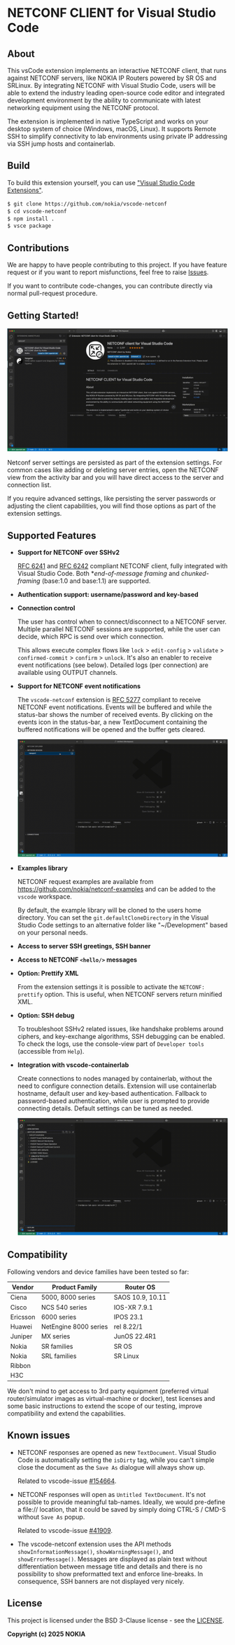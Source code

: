 # NETCONF CLIENT for Visual Studio Code

## About

This vsCode extension implements an interactive NETCONF client, that runs
against NETCONF servers, like NOKIA IP Routers powered by SR OS and SRLinux.
By integrating NETCONF with Visual Studio Code, users will be able to extend
the industry leading open-source code editor and integrated development
environment by the ability to communicate with latest networking equipment
using the NETCONF protocol.

The extension is implemented in native TypeScript and works on your desktop
system of choice (Windows, macOS, Linux). It supports Remote SSH to simplify
connectivity to lab environments using private IP addressing via SSH jump
hosts and containerlab.

## Build

To build this extension yourself, you can use
["Visual Studio Code Extensions"](https://code.visualstudio.com/api/working-with-extensions/publishing-extension).

```bash
$ git clone https://github.com/nokia/vscode-netconf
$ cd vscode-netconf
$ npm install .
$ vsce package
```

## Contributions

We are happy to have people contributing to this project. If you have feature
request or if you want to report misfunctions, feel free to raise
[Issues](https://github.com/nokia/netconf-examples/issues).

If you want to contribute code-changes, you can contribute directly via
normal pull-request procedure.

## Getting Started!

![getting-started](https://raw.githubusercontent.com/nokia/vscode-netconf/master/resources/getting-started.gif)

Netconf server settings are persisted as part of the extension settings.
For common cases like adding or deleting server entries, open the
NETCONF view from the activity bar and you will have direct access to
the server and connection list.

If you require advanced settings, like persisting the server passwords
or adjusting the client capabilities, you will find those options as
part of the extension settings.

## Supported Features

* **Support for NETCONF over SSHv2**

  [RFC 6241](https://tools.ietf.org/html/rfc6241) and
  [RFC 6242](https://tools.ietf.org/html/rfc6242) compliant NETCONF client,
  fully integrated with Visual Studio Code. Both **end-of-message framing*
  and *chunked-framing* (base:1.0 and base:1.1) are supported.
  
* **Authentication support: username/password and key-based**

* **Connection control**

  The user has control when to connect/disconnect to a NETCONF server.
  Multiple parallel NETCONF sessions are supported, while the user
  can decide, which RPC is send over which connection.
  
  This allows execute complex flows like `lock` > `edit-config` >
  `validate` > `confirmed-commit` > `confirm` > `unlock`. It's also
  an enabler to receive event notifications (see below). Detailed logs
  (per connection) are available using OUTPUT channels.

* **Support for NETCONF event notifications**

  The `vscode-netconf` extension is
  [RFC 5277](https://tools.ietf.org/html/rfc6241) compliant to receive
  NETCONF event notifications. Events will be buffered and while the
  status-bar shows the number of received events. By clicking on the
  events icon in the status-bar, a new TextDocument containing the
  buffered notifications will be opened and the buffer gets cleared.

  ![using-notifications](https://raw.githubusercontent.com/nokia/vscode-netconf/master/resources/using-notifications.gif)


* **Examples library**

  NETCONF request examples are available from
  https://github.com/nokia/netconf-examples and can be added to the `vscode`
  workspace.

  By default, the example library will be cloned to the users home directory.
  You can set the `git.defaultCloneDirectory` in the Visual Studio Code
  settings to an alternative folder like "~/Development" based on your
  personal needs.

* **Access to server SSH greetings, SSH banner**

* **Access to NETCONF `<hello/>` messages**

* **Option: Prettify XML**

  From the extension settings it is possible to activate the
  `NETCONF: prettify` option. This is useful, when NETCONF servers return
  minified XML.

* **Option: SSH debug**

  To troubleshoot SSHv2 related issues, like handshake problems around
  ciphers, and key-exchange algorithms, SSH debugging can be enabled.
  To check the logs, use the console-view part of `Developer tools`
  (accessible from `Help`).

* **Integration with vscode-containerlab**

  Create connections to nodes managed by containerlab, without the need
  to configure connection details. Extension will use containerlab hostname,
  default user and key-based authentication. Fallback to password-based
  authentication, while user is prompted to provide connecting details.
  Default settings can be tuned as needed.

  ![using-clab](https://raw.githubusercontent.com/nokia/vscode-netconf/master/resources/using-clab.gif)
  
## Compatibility

Following vendors and device families have been tested so far:

| Vendor | Product Family | Router OS |
|---|---|---|
| Ciena | 5000, 8000 series | SAOS 10.9, 10.11 |
| Cisco | NCS 540 series | IOS-XR 7.9.1 |
| Ericsson | 6000 series | IPOS 23.1 |
| Huawei | NetEngine 8000 series | rel 8.22/1 |
| Juniper | MX series | JunOS 22.4R1 |
| Nokia | SR families | SR OS |
| Nokia | SRL families | SR Linux |
| Ribbon | | |
| H3C | | |

We don't mind to get access to 3rd party equipment (preferred virtual
router/simulator images as virtual-machine or docker), test licenses and
some basic instructions to extend the scope of our testing, improve
compatibility and extend the capabilities.

## Known issues

* NETCONF responses are opened as new `TextDocument`. Visual Studio Code is
  automatically setting the `isDirty` tag, while you can't simple close the
  document as the `Save As` dialogue will always show up.

  Related to vscode-issue [#154664](https://github.com/microsoft/vscode/issues/154664).

* NETCONF responses will open as `Untitled TextDocument`. It's not possible
  to provide meaningful tab-names. Ideally, we would pre-define a file://
  location, that it could be saved by simply doing CTRL-S / CMD-S without
  `Save As` popup.

  Related to vscode-issue [#41909](https://github.com/microsoft/vscode/issues/41909).

* The vscode-netconf extension uses the API methods `showInformationMessage()`,
  `showWarningMessage()`, and `showErrorMessage()`. Messages are displayed as plain
  text without differentiation between message title and details and there is no
  possibility to show preformatted text and enforce line-breaks. In consequence,
  SSH banners are not displayed very nicely.

## License

This project is licensed under the BSD 3-Clause license - see the
[LICENSE](https://github.com/nokia/vscode-netconf/blob/master/LICENSE).

**Copyright (c) 2025 NOKIA**